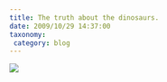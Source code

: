 ```yaml
---
title: The truth about the dinosaurs.
date: 2009/10/29 14:37:00
taxonomy: 
 category: blog 
---
```


![](http://4.media.tumblr.com/tumblr_krw5y2RtDi1qz9bwro1_500.jpg)

